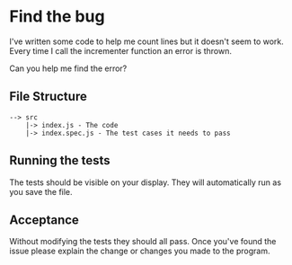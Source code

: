 # Find the bug

I've written some code to help me count lines but it doesn't seem to work. Every time I call the incrementer function an error is thrown.

Can you help me find the error?

## File Structure

```
--> src
    |-> index.js - The code
    |-> index.spec.js - The test cases it needs to pass
```

## Running the tests

The tests should be visible on your display. They will automatically run as you save the file.

## Acceptance

Without modifying the tests they should all pass. Once you've found the issue please explain the change or changes you made to the program.